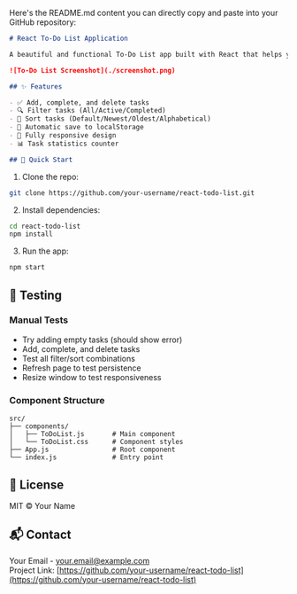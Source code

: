 Here's the README.md content you can directly copy and paste into your GitHub repository:

```markdown
# React To-Do List Application

A beautiful and functional To-Do List app built with React that helps you stay organized.

![To-Do List Screenshot](./screenshot.png)

## ✨ Features

- ✅ Add, complete, and delete tasks
- 🔍 Filter tasks (All/Active/Completed)
- 🔄 Sort tasks (Default/Newest/Oldest/Alphabetical)
- 💾 Automatic save to localStorage
- 📱 Fully responsive design
- 📊 Task statistics counter

## 🚀 Quick Start
```
1. Clone the repo:
```bash
git clone https://github.com/your-username/react-todo-list.git
```
2. Install dependencies:
```bash
cd react-todo-list
npm install
```
3. Run the app:
```bash
npm start
```

## 🧪 Testing

### Manual Tests
- Try adding empty tasks (should show error)
- Add, complete, and delete tasks
- Test all filter/sort combinations
- Refresh page to test persistence
- Resize window to test responsiveness

### Component Structure
```
src/
├── components/
│   ├── ToDoList.js       # Main component
│   └── ToDoList.css      # Component styles
├── App.js                # Root component
└── index.js              # Entry point
```

## 📜 License
MIT © Your Name

## 📬 Contact
Your Email - your.email@example.com  
Project Link: [https://github.com/your-username/react-todo-list](https://github.com/your-username/react-todo-list)
```

